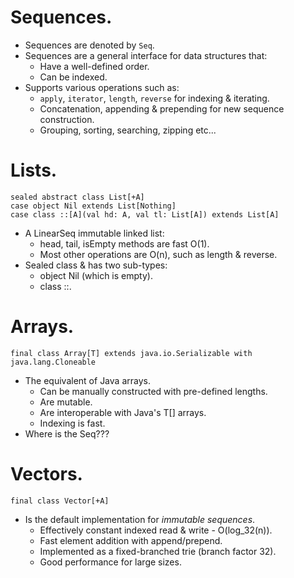 # Sequences.

* Sequences are denoted by `Seq`.
* Sequences are a general interface for data structures that:
  * Have a well-defined order.
  * Can be indexed.
* Supports various operations such as:
  * `apply`, `iterator`, `length`, `reverse` for indexing & iterating.
  * Concatenation, appending & prepending for new sequence construction.
  * Grouping, sorting, searching, zipping etc...

# Lists.

```
sealed abstract class List[+A]
case object Nil extends List[Nothing]
case class ::[A](val hd: A, val tl: List[A]) extends List[A]
```

* A LinearSeq immutable linked list:
  * head, tail, isEmpty methods are fast O(1).
  * Most other operations are O(n), such as length & reverse.
* Sealed class & has two sub-types:
  * object Nil (which is empty).
  * class ::.

# Arrays.

```
final class Array[T] extends java.io.Serializable with java.lang.Cloneable
```

* The equivalent of Java arrays.
  * Can be manually constructed with pre-defined lengths.
  * Are mutable.
  * Are interoperable with Java's T[] arrays.
  * Indexing is fast.
* Where is the Seq???

# Vectors.

```
final class Vector[+A]
```
* Is the default implementation for _immutable sequences_.
  * Effectively constant indexed read & write - O(log_32(n)).
  * Fast element addition with append/prepend.
  * Implemented as a fixed-branched trie (branch factor 32).
  * Good performance for large sizes.